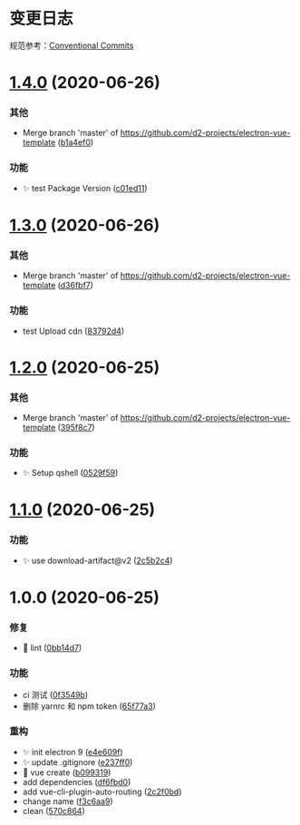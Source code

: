# 变更日志

规范参考：[Conventional Commits](https://conventionalcommits.org)

# [1.4.0](https://github.com/d2-projects/electron-vue-template/compare/v1.3.0...v1.4.0) (2020-06-26)


### 其他

* Merge branch 'master' of https://github.com/d2-projects/electron-vue-template ([b1a4ef0](https://github.com/d2-projects/electron-vue-template/commit/b1a4ef02eb5911b4e970a16925de7ee42f1fd5ba))


### 功能

* :sparkles: test Package Version ([c01ed11](https://github.com/d2-projects/electron-vue-template/commit/c01ed11dec8a10b9b9fe16184c5d9f5c45da5a4b))

# [1.3.0](https://github.com/d2-projects/electron-vue-template/compare/v1.2.0...v1.3.0) (2020-06-26)


### 其他

* Merge branch 'master' of https://github.com/d2-projects/electron-vue-template ([d36fbf7](https://github.com/d2-projects/electron-vue-template/commit/d36fbf7aa3a56a120501562c2c3c267d08390eca))


### 功能

* test Upload cdn ([83792d4](https://github.com/d2-projects/electron-vue-template/commit/83792d467ecf60d10767e680d9309aaf63f21fba))

# [1.2.0](https://github.com/d2-projects/electron-vue-template/compare/v1.1.0...v1.2.0) (2020-06-25)


### 其他

* Merge branch 'master' of https://github.com/d2-projects/electron-vue-template ([395f8c7](https://github.com/d2-projects/electron-vue-template/commit/395f8c7bc0bb63454101b2da064b4e56f417e74a))


### 功能

* :sparkles: Setup qshell ([0529f59](https://github.com/d2-projects/electron-vue-template/commit/0529f598ecb0f1950de6c7ae6874645464a2dbd8))

# [1.1.0](https://github.com/d2-projects/electron-vue-template/compare/v1.0.0...v1.1.0) (2020-06-25)


### 功能

* :sparkles: use download-artifact@v2 ([2c5b2c4](https://github.com/d2-projects/electron-vue-template/commit/2c5b2c49f6001f1d53de41878055baccd13020c7))

# 1.0.0 (2020-06-25)


### 修复

* :bug: lint ([0bb14d7](https://github.com/d2-projects/electron-vue-template/commit/0bb14d7922ca36c67298923a531023e140bf8e6a))


### 功能

* ci 测试 ([0f3549b](https://github.com/d2-projects/electron-vue-template/commit/0f3549b13765394be685c219ddae8d765d65eb26))
* 删除 yarnrc 和 npm token ([65f77a3](https://github.com/d2-projects/electron-vue-template/commit/65f77a3b6189eaad3dd1532113ea615b8bd609b5))


### 重构

* :sparkles: init electron 9 ([e4e609f](https://github.com/d2-projects/electron-vue-template/commit/e4e609fa5c76bb74cb1a6ef4b107b7254db36019))
* :sparkles: update .gitignore ([e237ff0](https://github.com/d2-projects/electron-vue-template/commit/e237ff06a0a1b444dbec4190db9507aa7e731888))
* :tada: vue create ([b099319](https://github.com/d2-projects/electron-vue-template/commit/b09931999bfe1d87999fc337f959e9b9999e0f54))
* add dependencies ([df6fbd0](https://github.com/d2-projects/electron-vue-template/commit/df6fbd0e02d30e9d0ea30fb427f2b2619a367871))
* add vue-cli-plugin-auto-routing ([2c2f0bd](https://github.com/d2-projects/electron-vue-template/commit/2c2f0bdff4fc4a424d3ca63d012d84a7ab1b94d2))
* change name ([f3c6aa9](https://github.com/d2-projects/electron-vue-template/commit/f3c6aa9a74ae9c3d5e114db5e1f769318d4a640a))
* clean ([570c864](https://github.com/d2-projects/electron-vue-template/commit/570c864e0a3b87ba20c00c4d0446a1ed7dfc1a78))
